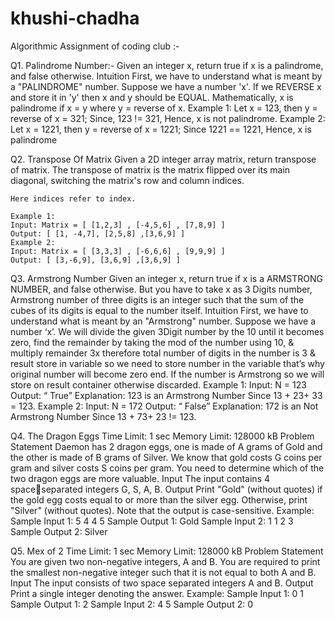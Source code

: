 # khushi-chadha
Algorithmic Assignment of coding club :-

Q1. Palindrome Number:-
    Given an integer x, return true if x is a palindrome, and false otherwise.
    Intuition
    First, we have to understand what is meant by a "PALINDROME" number.
    Suppose we have a number 'x'. If we REVERSE x and store it in 'y' then x and y should be EQUAL. 
    Mathematically, x is palindrome if x = y where y = reverse of x.
    Example 1:
    Let x = 123,
    then y = reverse of x = 321;
    Since, 123 != 321, Hence, x is not palindrome.
    Example 2:
    Let x = 1221,
    then y = reverse of x = 1221;
    Since 1221 == 1221, Hence, x is palindrome
    
Q2. Transpose Of Matrix
    Given a 2D integer array matrix, return transpose of matrix. 
    The transpose of matrix is the matrix flipped over its main diagonal, switching the matrix's 
    row and column indices.
 
    Here indices refer to index.
 
    Example 1:
    Input: Matrix = [ [1,2,3] , [-4,5,6] , [7,8,9] ]
    Output: [ [1, -4,7], [2,5,8] ,[3,6,9] ]
    Example 2:
    Input: Matrix = [ [3,3,3] , [-6,6,6] , [9,9,9] ]
    Output: [ [3,-6,9], [3,6,9] ,[3,6,9] ]

Q3. Armstrong Number
    Given an integer x, return true if x is a ARMSTRONG NUMBER, and false otherwise.
    But you have to take x as 3 Digits number, Armstrong number of three digits is an integer such 
    that the sum of the cubes of its digits is equal to the number itself. 
    Intuition
    First, we have to understand what is meant by an "Armstrong" number.
    Suppose we have a number ‘x’. We will divide the given 3Digit number by the 10 until it becomes 
    zero, find the remainder by taking the mod of the number using 10, & multiply remainder 3x 
    therefore total number of digits in the number is 3 & result store in variable so we need to store 
    number in the variable that’s why original number will become zero end. If the number is Armstrong 
    so we will store on result container otherwise discarded.
    Example 1: 
    Input: N = 123
    Output: “ True”
    Explanation: 123 is an Armstrong Number
    Since 13 + 23+ 33 = 123.
    Example 2: 
    Input: N = 172
    Output: “ False”
    Explanation: 172 is an Not Armstrong Number
    Since 13 + 73+ 23 != 123.
    
Q4. The Dragon Eggs
    Time Limit: 1 sec
    Memory Limit: 128000 kB
    Problem Statement
    Daemon has 2 dragon eggs, one is made of A grams of Gold and the other is made of B 
    grams of Silver.
    We know that gold costs G coins per 
    gram and silver costs S coins per 
    gram. You need to determine which 
    of the two dragon eggs are more 
    valuable.
    Input
    The input contains 4 spaceseparated integers G, S, A, B.
    Output
    Print "Gold" (without quotes) if the gold egg costs equal to or more than the silver egg. 
    Otherwise, print "Silver" (without quotes).
    Note that the output is case-sensitive.
    Example:
    Sample Input 1:
    5 4 4 5
    Sample Output 1:
    Gold
    Sample Input 2:
    1 1 2 3
    Sample Output 2:
    Silver

Q5. Mex of 2
    Time Limit: 1 sec
    Memory Limit: 128000 kB
    Problem Statement
    You are given two non-negative integers, A and B. You are required to print the smallest 
    non-negative integer such that it is not equal to both A and B.
    Input
    The input consists of two space 
    separated integers A and B.
    Output
    Print a single integer denoting 
    the answer.
    Example:
    Sample Input 1:
    0 1
    Sample Output 1:
    2
    Sample Input 2:
    4 5
    Sample Output 2:
    0
    
